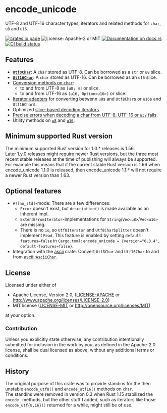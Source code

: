 # encode_unicode

UTF-8 and UTF-16 character types, iterators and related methods for `char`, `u8` and `u16`.

[![crates.io page](https://img.shields.io/crates/v/encode_unicode.svg)](https://crates.io/crates/encode_unicode/) ![License: Apache-2 or MIT](https://img.shields.io/crates/l/encode_unicode.svg) [![Documentation on docs.rs](https://docs.rs/encode_unicode/badge.svg)](https://docs.rs/encode_unicode/) [![CI build status](https://travis-ci.com/tormol/encode_unicode.svg?branch=master)](https://travis-ci.com/tormol/encode_unicode)

## Features

* **[`Utf8Char`](https://docs.rs/encode_unicode/latest/encode_unicode/struct.Utf8Char.html)**:
  A `char` stored as UTF-8. Can be borrowed as a `str` or `u8` slice.
* **[`Utf16Char`](https://docs.rs/encode_unicode/latest/encode_unicode/struct.Utf16Char.html)**:
  A `char` stored as UTF-16. Can be borrowed as an `u16` slice.
* [Conversion methods on `char`](https://docs.rs/encode_unicode/latest/encode_unicode/trait.CharExt.html):
  * to and from UTF-8 as `[u8; 4]` or slice.
  * to and from UTF-16 as `(u16, Option<u16>)` or slice.
* [Iterator adapters](https://docs.rs/encode_unicode/latest/encode_unicode/trait.IterExt.html)
  for converting betwenn `u8`s and `Utf8Char`s or `u16`s and `Utf16Char`s.
* Optimized [slice-based decoding iterators](https://docs.rs/encode_unicode/latest/encode_unicode/trait.SliceExt.html).
* [Precise errors when decoding a char from UTF-8, UTF-16 or `u32` fails](http://docs.rs/encode_unicode/latest/encode_unicode/error/index.html).
* Utility methods on [`u8`](https://docs.rs/encode_unicode/latest/encode_unicode/trait.U8UtfExt.html)
  and [`u16`](https://docs.rs/encode_unicode/latest/encode_unicode/trait.U16UtfExt.html).

## Minimum supported Rust version

The minimum supported Rust version for 1.0.\* releases is 1.56.  
Later 1.y.0 releases might require newer Rust versions, but the three most
recent stable releases at the time of publishing will always be supported.
For example this means that if the current stable Rust version is 1.66 when
encode_unicode 1.1.0 is released, then encode_unicode 1.1.\* will
not require a newer Rust version than 1.63.

## Optional features

* `#![no_std]`-mode: There are a few differences:
  * `Error` doesn't exist, but `description()` is made available as an inherent impl.
  * `Extend`/`FromIterator`-implementations for `String`/`Vec<u8>`/`Vec<u16>` are missing.
  * There is no `io`, so `Utf8Iterator` and `Utf8CharSplitter` doesn't implement `Read`.
  This feature is enabled by setting `default-features=false` in `Cargo.toml`:
  `encode_unicode = {version="0.3.4", default-features=false}`.
* Integration with the [ascii](https://tomprogrammer.github.io/rust-ascii/ascii/index.html) crate:
  Convert `Utf8Char` and `Utf16Char` to and from [ascii::`AsciiChar`](https://tomprogrammer.github.io/rust-ascii/ascii/enum.AsciiChar.html).

## License

Licensed under either of

* Apache License, Version 2.0, ([LICENSE-APACHE](LICENSE-APACHE) or http://www.apache.org/licenses/LICENSE-2.0)
* MIT license ([LICENSE-MIT](LICENSE-MIT) or http://opensource.org/licenses/MIT)

at your option.

### Contribution

Unless you explicitly state otherwise, any contribution intentionally
submitted for inclusion in the work by you, as defined in the Apache-2.0
license, shall be dual licensed as above, without any additional terms or
conditions.

## History

The original purpose of this crate was to provide standins for the then
unstable `encode_utf8()` and `encode_utf16()` methods on `char`.  
The standins were removed in version 0.3 when Rust 1.15 stabilized the
`encode_` methods, but the other stuff I added, such as iterators like
those `encode_utf{8,16}()` returned for a while, might still be of use.
